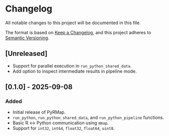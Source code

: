 # Changelog
All notable changes to this project will be documented in this file.

The format is based on [Keep a Changelog](https://keepachangelog.com/en/1.0.0/),
and this project adheres to [Semantic Versioning](https://semver.org/spec/v2.0.0.html).

## [Unreleased]
- Support for parallel execution in `run_python_shared_data`.
- Add option to inspect intermediate results in pipeline mode.

## [0.1.0] - 2025-09-08
### Added
- Initial release of PyRMap.
- `run_python`, `run_python_shared_data`, and `run_python_pipeline` functions.
- Basic R ↔ Python communication using `mmap`.
- Support for `int32`, `int64`, `float32`, `float64`, `uint8`.
